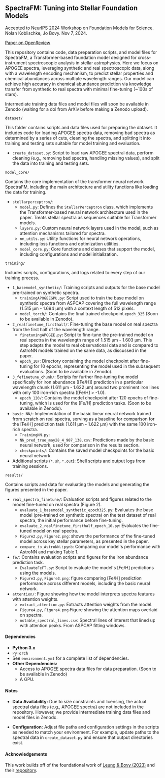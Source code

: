## SpectraFM: Tuning into Stellar Foundation Models
Accepted to NeurIPS 2024 Workshop on Foundation Models for Science. Nolan Koblischke, Jo Bovy. Nov 7, 2024.

[Paper on OpenReview](https://openreview.net/forum?id=HLEQrER65D)

This repository contains code, data preparation scripts, and model files for SpectraFM, a Transformer-based foundation model designed for cross-instrument spectroscopic analysis in stellar astrophysics. Here we focus on APOGEE spectra, leveraging synthetic and real spectroscopic data, along with a wavelength encoding mechanism, to predict stellar properties and chemical abundances across multiple wavelength ranges. Our model can achieve high accuracy in chemical abundance prediction via knowledge transfer from synthetic to real spectra with minimal fine-tuning (~100s of stars).

Intermediate training data files and model files will soon be available in Zenodo (waiting for a doi from ArXiv before making a Zenodo upload).

`dataset/`

This folder contains scripts and data files used for preparing the dataset. It includes code for loading APOGEE spectra data, removing bad spectra as determined by a series of cuts, cleaning the spectra, and splitting it into training and testing sets suitable for model training and evaluation.

- `create_dataset.py`: Script to load raw APOGEE spectral data, perform cleaning (e.g., removing bad spectra, handling missing values), and split the data into training and testing sets.


`model_core/`

Contains the core implementation of the transformer neural network SpectraFM, including the main architecture and utility functions like loading the data for training.

- `stellarperceptron/`:
  - `model.py`: Defines the `StellarPerceptron` class, which implements the Transformer-based neural network architecture used in the paper. Treats stellar spectra as sequences suitable for Transformer models.
  - `layers.py`: Custom neural network layers used in the model, such as attention mechanisms tailored for spectra.
  - `nn_utils.py`: Utility functions for neural network operations, including loss functions and optimization utilities.
  - `model_core.py`: Core functions and classes that support the model, including configurations and model initialization.

`training/`

Includes scripts, configurations, and logs related to every step of our training process.

- `1_basemodel_synthetic/`: Training scripts and outputs for the base model pre-trained on synthetic spectra.
  - `trainingAPOGEEGPU.py`: Script used to train the base model on synthetic spectra from ASPCAP covering the full wavelength range (1.515 μm - 1.694 μm) with a context length of 512 pixels.
  - `model_torch/`: Contains the final trained checkpoint `epoch_325` (Soon to be available in Zenodo).
- `2_realfinetune_firsthalf/`: Fine-tuning the base model on real spectra from the first half of the wavelength range.
  - `finetuningAPOGEE.py`: Script to fine-tune the pre-trained model on real spectra in the wavelength range of 1.515 μm - 1.603 μm. This step adapts the model to real observational data and is compared to AstroNN models trained on the same data, as discussed in the paper.
  - `epoch_10/`: Directory containing the model checkpoint after fine-tuning for 10 epochs, representing the model used in the subsequent evaluations. (Soon to be available in Zenodo).
- `3_fefinetune_chunk/`: Scripts for further fine-tuning the model specifically for iron abundance ([Fe/H]) prediction in a particular wavelength chunk (1.611 μm - 1.622 μm) around two prominent iron lines with only 100 iron-rich spectra ([Fe/H] > -1.0).
  - `epoch_120/`: Contains the model checkpoint after 120 epochs of fine-tuning, which is used for the [Fe/H] prediction tasks. (Soon to be available in Zenodo).
- `basic_NN/`: Implementation of the basic linear neural network trained from scratch on real spectra, serving as a baseline for comparison for the [Fe/H] prediction task (1.611 μm - 1.622 μm) with the same 100 iron-rich spectra.
  - `TrainingNN.py`:
  - `NN_pred_true_may28_4_987_138.csv`: Predictions made by the basic neural network, used for comparison in the results section.
  - `checkpoints/`: Contains the saved model checkpoints for the basic neural network.
- Additional scripts (`*.sh`, `*.out`): Shell scripts and output logs from training sessions.

`results/`

Contains scripts and data for evaluating the models and generating the figures presented in the paper.

- `real_spectra_finetune/`: Evaluation scripts and figures related to the model fine-tuned on real spectra (Figure 2).
  - `evaluate_1_basemodel_synthetic_epoch325.py`: Evaluates the base model (pre-trained on synthetic spectra) on the test dataset of real spectra, the initial performance before fine-tuning.
  - `evaluate_2_realfinetune_firsthalf_epoch_10.py`: Evaluates the fine-tuned model on real spectra.
  - `Figure2.py`, `Figure2.png`: shows the performance of the fine-tuned model across key stellar parameters, as presented in the paper.
  - `compare_to_AstroNN.ipynb`: Comparing our model's performance with AstroNN and making Table 1.
- `fe/`: Contains evaluation scripts and figures for the iron abundance prediction task.
  - `EvaluateFeFT.py`: Script to evaluate the model's [Fe/H] predictions using the models.
  - `Figure3.py`, `Figure3.png`: figure comparing [Fe/H] prediction performance across different models, including the basic neural network.
- `attention/`: Figure showing how the model interprets spectra features with attention weights.
  - `extract_attention.py`: Extracts attention weights from the model.
  - `Figure4.py`, `Figure4.png`:Figure showing the attention maps overlaid on spectra.
  - `notable_spectral_lines.csv`: Spectral lines of interest that lined up with attention peaks. From ASPCAP fitting windows.

#### Dependencies

- **Python 3.x**
- `PyTorch`
- See `environment.yml` for a complete list of dependencies.
- **Other Dependencies:**
  - Access to APOGEE spectra data files for data preparation. (Soon to be available in Zenodo)
  - A GPU.

#### Notes

- **Data Availability:** Due to size constraints and licensing, the actual spectral data files (e.g., APOGEE spectra) are not included in the repository. However, we provide intermediate training data files and model files in Zenodo.

- **Configuration:** Adjust file paths and configuration settings in the scripts as needed to match your environment. For example, update paths to the spectral data in `create_dataset.py` and ensure that output directories exist.


#### Acknowledgements

This work builds off of the foundational work of [Leung & Bovy (2023)](https://arxiv.org/abs/2308.10944) and their [repository](https://github.com/henrysky/astroNN_stars_foundation).
